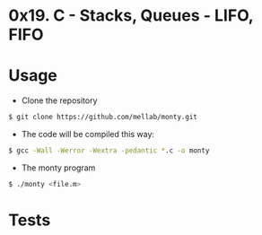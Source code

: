# 0x19. C - Stacks, Queues - LIFO, FIFO

# Usage

- Clone the repository

```sh
$ git clone https://github.com/mellab/monty.git
```

- The code will be compiled this way:

```sh
$ gcc -Wall -Werror -Wextra -pedantic *.c -o monty
```

- The monty program

```sh
$ ./monty <file.m>
```

# Tests

